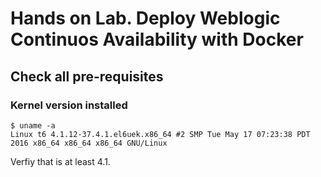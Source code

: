 # Hands on Lab. Deploy Weblogic Continuos Availability with Docker
## Check all pre-requisites
### Kernel version installed
``` 
$ uname -a 
Linux t6 4.1.12-37.4.1.el6uek.x86_64 #2 SMP Tue May 17 07:23:38 PDT 2016 x86_64 x86_64 x86_64 GNU/Linux
```
Verfiy that is at least 4.1.
